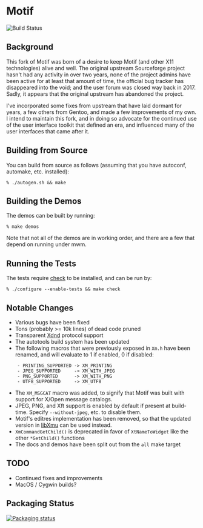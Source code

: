 Motif
=====

![Build Status](https://github.com/thentenaar/motif/actions/workflows/build.yml/badge.svg?branch=master)

## Background

This fork of Motif was born of a desire to keep Motif (and other X11
technologies) alive and well. The original upstream Sourceforge project
hasn't had any activity in over two years, none of the project admins
have been active for at least that amount of time, the official bug
tracker has disappeared into the void; and the user forum was closed
way back in 2017. Sadly, it appears that the original upstream has
abandoned the project.

I've incorporated some fixes from upstream that have laid dormant
for years, a few others from Gentoo, and made a few improvements of my
own. I intend to maintain this fork, and in doing so advocate for the
continued use of the user interface toolkit that defined an era, and
influenced many of the user interfaces that came after it.

## Building from Source

You can build from source as follows (assuming that you have
autoconf, automake, etc. installed):
```
% ./autogen.sh && make
```

## Building the Demos

The demos can be built by running:
```
% make demos
```

Note that not all of the demos are in working order, and there are a
few that depend on running under mwm.

## Running the Tests

The tests require [check](https://github.com/libcheck/check) to be
installed, and can be run by:
```
% ./configure --enable-tests && make check
```

## Notable Changes

- Various bugs have been fixed
- Tons (probably >= 10k lines) of dead code pruned
- Transparent [Xdnd](https://www.freedesktop.org/wiki/Specifications/XDND) protocol support
- The autotools build system has been updated
- The following macros that were previously exposed in ``Xm.h`` have been
renamed, and will evaluate to 1 if enabled, 0 if disabled:
```
    - PRINTING_SUPPORTED -> XM_PRINTING
    - JPEG_SUPPORTED     -> XM_WITH_JPEG
    - PNG_SUPPORTED      -> XM_WITH_PNG
    - UTF8_SUPPORTED     -> XM_UTF8
```

- The ``XM_MSGCAT`` macro was added, to signify that Motif was built with
support for X/Open message catalogs.
- JPEG, PNG, and Xft support is enabled by default if present at build-time.
  Specify ``--without-jpeg``, etc. to disable them.
- Motif's editres implementation has been removed, so that the updated version
  in [libXmu](https://gitlab.freedesktop.org/xorg/lib/libxmu/-/merge_requests/18)
  can be used instead.
- ``XmCommandGetChild()`` is deprecated in favor of ``XtNameToWidget`` like the other ``*GetChild()`` functions
- The docs and demos have been split out from the ``all`` make target

## TODO

- Continued fixes and improvements
- MacOS / Cygwin builds?

## Packaging Status

[![Packaging status](https://repology.org/badge/vertical-allrepos/motif.svg)](https://repology.org/project/motif/versions)

